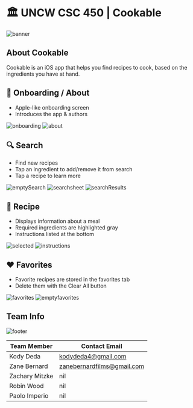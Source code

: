 # 🏛 UNCW CSC 450 | Cookable

![banner](https://user-images.githubusercontent.com/45678211/113753527-30c32900-96dc-11eb-8ca1-6db3d08f41ca.png)

## About Cookable

Cookable is an iOS app that helps you find recipes to cook, based on the ingredients you have at hand.


## 👏 Onboarding /  About

* Apple-like onboarding screen
* Introduces the app & authors

![onboarding](https://user-images.githubusercontent.com/45678211/113738845-41b86e00-96cd-11eb-875b-123b2ae83d1f.png)
![about](https://user-images.githubusercontent.com/45678211/113738847-41b86e00-96cd-11eb-9aa8-9d3ced13ad59.png)

## 🔍 Search

* Find new recipes
* Tap an ingredient to add/remove it from search
* Tap a recipe to learn more

![emptySearch](https://user-images.githubusercontent.com/45678211/113738848-41b86e00-96cd-11eb-918c-23aa1f6ec5c5.png)
![searchsheet](https://user-images.githubusercontent.com/45678211/113738850-42510480-96cd-11eb-9898-f5e2078a7813.png)
![searchResults](https://user-images.githubusercontent.com/45678211/113738856-42e99b00-96cd-11eb-886d-001b8d3d3a3f.png)

## 🥘 Recipe

* Displays information about a meal
* Required ingredients are highlighted gray
* Instructions listed at the bottom


![selected](https://user-images.githubusercontent.com/45678211/113738854-42510480-96cd-11eb-88fc-99d337c578c3.png)
![instructions](https://user-images.githubusercontent.com/45678211/113738857-42e99b00-96cd-11eb-88d9-1e8776fd195a.png)

## ♥️ Favorites

* Favorite recipes are stored in the favorites tab
* Delete them with the Clear All button

![favorites](https://user-images.githubusercontent.com/45678211/113738860-43823180-96cd-11eb-9677-ee3f250d21b6.png)
![emptyfavorites](https://user-images.githubusercontent.com/45678211/113738849-42510480-96cd-11eb-9e10-49969212fdf9.png)

## Team Info

![footer](https://user-images.githubusercontent.com/45678211/113754908-b7c4d100-96dd-11eb-813d-8fbebabe50da.png)


|Team Member    | Contact Email              |
| ------------- | ---------------------------|
|Kody Deda      | kodydeda4@gmail.com        |
|Zane Bernard   | zanebernardfilms@gmail.com |
|Zachary Mitzke | nil                        |
|Robin Wood     | nil                        |
|Paolo Imperio  | nil                        |
